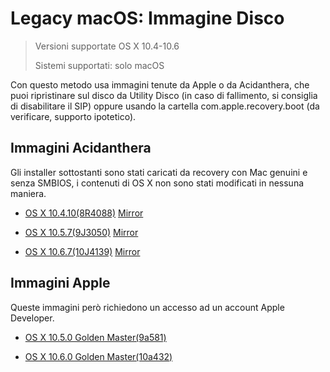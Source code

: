 # Legacy macOS: Immagine Disco

> Versioni supportate OS X 10.4-10.6
>
> Sistemi supportati: solo macOS

Con questo metodo usa immagini tenute da Apple o da Acidanthera, che puoi ripristinare sul disco da Utility Disco (in caso di fallimento, si consiglia di disabilitare il SIP) oppure usando la cartella com.apple.recovery.boot (da verificare, supporto ipotetico).

## Immagini Acidanthera

Gli installer sottostanti sono stati caricati da recovery con Mac genuini e senza SMBIOS, i contenuti di OS X non sono stati modificati in nessuna maniera.

* [OS X 10.4.10(8R4088)](https://archive.org/details/10.4.10-8-r-4088-acdt) [Mirror](https://mega.nz/folder/D3ASzLzA#7sjYXE2X09f6aGjol_C7dg)

* [OS X 10.5.7(9J3050)](https://archive.org/details/10.5.7-9-j-3050) [Mirror](https://mega.nz/folder/inRBTarD#zanf7fUbviwz3WHBU5xpCg)

* [OS X 10.6.7(10J4139)](https://archive.org/details/10.6.7-10j3250-disk-images) [Mirror](https://mega.nz/folder/z5YUhYTb#gA_IRY5KMuYpnNCg7kR3ug/file/ioQkTagI)

## Immagini Apple

Queste immagini però richiedono un accesso ad un account Apple Developer.

* [OS X 10.5.0 Golden Master(9a581)](https://download.developer.apple.com/Mac_OS_X/mac_os_x_v10.5_leopard_9a581/leopard_9a581_userdvd.dmg)

* [OS X 10.6.0 Golden Master(10a432)](https://download.developer.apple.com/Mac_OS_X/mac_os_x_version_10.6_snow_leopard_build_10a432/mac_os_x_v10.6_build_10a432_user_dvd.dmg)

<!--
## Applicarle su un disco

Ora arriva la parte divertente, per prima cosa dovrai aprire il dmg scaricato e averlo montato. Ora apri Utility Disco e formatta il disco come macOS Esteso (HFS+) con una mappa partizioni GUID:

![](../images/installer-guide/mac-install-md/format-usb.png)

Ora hai due opzioni per procedere:

* [ASR Restore](#asr)(Apple Software Restore)
  * Basato su terminale, funziona col SIP abilitato
* [Ripristino Disk Utility](#disk-utility)
  * Potrebbe richiedere di disabilitare il SIP in sistemi recenti
  
## ASR

Qui semplicemente copia e incolla il comando in una finestra di terminale:

```sh
sudo asr restore -source /Volumes/Mac\ OS\ X\ Install\ DVD  -target /Volumes/MyVolume -erase -noverify
```

* **Note**: Questo non è il tuo setup, per favore cambia le impostazioni in maniera simile:
  * Cambia `/Volumes/Mac\ OS\ X\ Install\ DVD` a come il dmg montato si chiamerà
  * Cambia `/Volumes/MyVolume` a come la USB si chiamerà

### Quando hai finito, puoi passare a [Impostare l'ambiente EFI di OpenCore](#impostare-l'ambiente-efi-di-opencore)
  
## Disk Utility

A causa di alcuni problemi stranissimi con Utility Disco, alcuni ripristini possono fallire se il SIP è abilitato. Se hai problemi ti consigliamo di usare il [Metodo ASR](#asr) oppure disabilitare il SIP.

Per iniziare, apri Utility Disco e dovresti vedere sia la tua USB e l'Immagine Disco sulla barra laterale. Da qui, seleziona Ripristina

![](../images/installer-guide/legacy-mac-install-md/pre-restore.png)
![](../images/installer-guide/legacy-mac-install-md/restore.png)

::: details Risoluzione dei problemi

Se ottieni questo tipo di errore durante il ripristino:

![](../images/installer-guide/legacy-mac-install-md/sip-fail.png)

Questo significa che il SIP deve essere disabilitato, invece raccomandiamo l'uso del [Metodo ASR](#asr).

:::

### Quando hai finito, puoi passare a [Impostare l'ambiente EFI di OpenCore](#impostare-l'ambiente-efi-di-opencore)
-->

